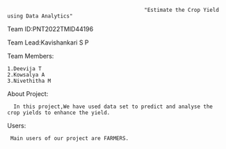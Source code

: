                                                 "Estimate the Crop Yield using Data Analytics"

Team ID:PNT2022TMID44196

Team Lead:Kavishankari S P

Team Members:

    1.Deevija T
    2.Kowsalya A
    3.Nivethitha M
 
 About Project:
 
      In this project,We have used data set to predict and analyse the crop yields to enhance the yield.
      
Users:
     
     Main users of our project are FARMERS.
